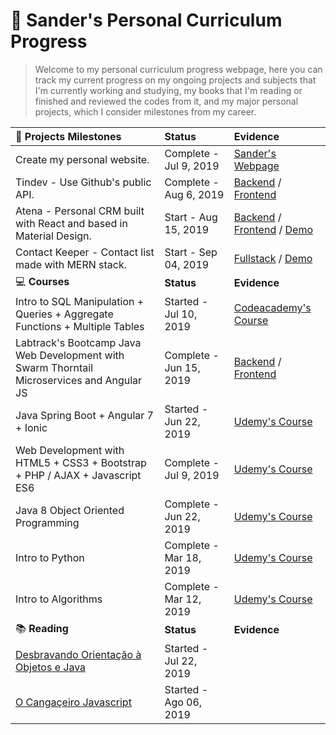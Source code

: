 # :star2: Sander's Personal Curriculum Progress

> Welcome to my personal curriculum progress webpage, here you can track my current progress on my ongoing projects and subjects that I'm currently working and studying, my books that I'm reading or finished and reviewed the codes from it, and my major personal projects, which I consider milestones from my career.

|:gem: **Projects Milestones**                                                                   | **Status**         | **Evidence**     |
| :--------------------------------------------------------------------------------------------- | :-------------------- | :--------------------------------------------------------------------------- |
| Create my personal website.                                                                    | Complete - Jul 9, 2019 | [Sander's Webpage](https://www.sanderdsz.github.io) |
| Tindev - Use Github's public API.                                                              | Complete - Aug 6, 2019 | [Backend](https://github.com/sanderdsz/tindev-backend) / [Frontend](https://github.com/sanderdsz/tindev-frontend)   | 
| Atena - Personal CRM built with React and based in Material Design.               | Start - Aug 15, 2019 | [Backend](https://github.com/sanderdsz/dashboard-node-backend) / [Frontend](https://github.com/sanderdsz/react-material-admin) / [Demo](https://admin-react-faf5e.web.app/) |  
| Contact Keeper - Contact list made with MERN stack.               | Start - Sep 04, 2019 | [Fullstack](https://github.com/sanderdsz/contact-keeper) / [Demo](https://contact-keeper-reactjs.herokuapp.com/) |  
|:computer: **Courses**                                                                          | **Status**             | **Evidence** |
| Intro to SQL Manipulation + Queries + Aggregate Functions + Multiple Tables                | Started - Jul 10, 2019 | [Codeacademy's Course](https://www.codecademy.com/users/sanderdosSantosZuchinalli9231834469/achievements) |
| Labtrack's Bootcamp Java Web Development with Swarm Thorntail Microservices and Angular JS| Complete - Jun 15, 2019 | [Backend](https://github.com/sanderdsz/javaweb-backend) / [Frontend](https://github.com/sanderdsz/javaweb-frontend) |
| Java Spring Boot + Angular 7 + Ionic                                                      | Started - Jun 22, 2019 | [Udemy's Course](https://github.com/sanderdsz/ecommercetype1-backend) |
| Web Development with HTML5 + CSS3 + Bootstrap + PHP / AJAX + Javascript ES6               | Complete - Jul 9, 2019 | [Udemy's Course](https://www.udemy.com/certificate/UC-72IPV94X/) |
| Java 8 Object Oriented Programming                                                        | Complete - Jun 22, 2019 | [Udemy's Course](https://github.com/sanderdsz/yard-version-1.0) |
| Intro to Python                                                                           | Complete - Mar 18, 2019 | [Udemy's Course](https://www.udemy.com/certificate/UC-SCZIIOUZ/) |
| Intro to Algorithms                                                                       | Complete - Mar 12, 2019 | [Udemy's Course](https://github.com/sanderdsz/algoritmos-java-basicos) |
|:books: **Reading**                                                                             | **Status**         | **Evidence**     |
| [Desbravando Orientação à Objetos e Java](https://www.casadocodigo.com.br/products/livro-orientacao-objetos-java) | Started - Jul 22, 2019 |    
| [O Cangaçeiro Javascript](https://www.casadocodigo.com.br/products/livro-cangaceiro-javascript) | Started - Ago 06, 2019 | 
